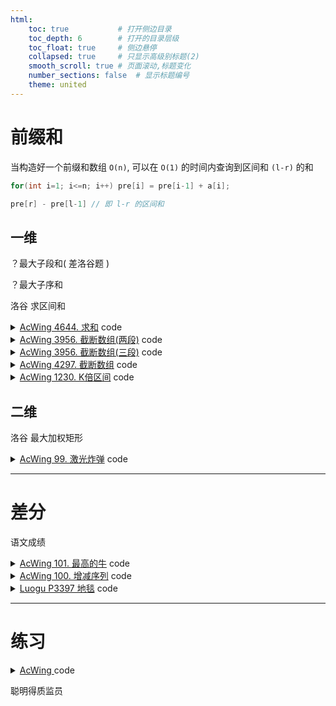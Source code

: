 ```yaml
---
html:
    toc: true           # 打开侧边目录
    toc_depth: 6        # 打开的目录层级
    toc_float: true     # 侧边悬停
    collapsed: true     # 只显示高级别标题(2)
    smooth_scroll: true # 页面滚动,标题变化
    number_sections: false  # 显示标题编号
    theme: united
--- 
```


# 前缀和
当构造好一个前缀和数组 `O(n)`, 可以在 `O(1)` 的时间内查询到区间和 `(l-r)` 的和 
```cpp
for(int i=1; i<=n; i++) pre[i] = pre[i-1] + a[i]; 
```
```cpp
pre[r] - pre[l-1] // 即 l-r 的区间和
```

## 一维

？最大子段和(  差洛谷题   )

？最大子序和

洛谷 求区间和

<details><summary><a href="https://www.acwing.com/problem/content/4647/" target="_blank">AcWing 4644. 求和</a> code</summary> 

```cpp
#include <iostream>
using namespace std;

typedef long long LL;

const int N=2e5+10;

LL a[N];

int n;
LL ans;

int main(){
    cin>>n;
    for(int i=1; i<=n; i++) 
        scanf("%d", a+i), a[i]+=a[i-1];
    
    for(int i=1; i<=n; i++)
       ans += (a[i]-a[i-1])*(a[n]-a[i]); 
    
    cout<<ans;
    
    return 0;
}
```
</details>


<details><summary><a href="https://www.acwing.com/problem/content/3791/" target="_blank">AcWing 3956. 截断数组(两段)</a> code</summary> 

```cpp
#include <iostream>
using namespace std;

const int N=1e5+10;

int a[N];
int n;

int main(){
    cin>>n;
    for(int i=1; i<=n; i++)
        scanf("%d", a+i), a[i]+=a[i-1];
    
    for(int i=1; i<n; i++)
        if( 2 * a[i] == a[n] )  // a[i] == a[n]-a[i]
            (*a)++;
    
    cout<<*a;
    
    return 0;
}
```
</details>




<details><summary><a href="https://www.acwing.com/problem/content/description/3959/" target="_blank">AcWing 3956. 截断数组(三段)</a> code</summary> 

```cpp
#include <iostream>
using namespace std;

typedef long long LL;

const int N=1e5+10;

int a[N];
int n;
LL res;

int main(){
    cin>>n;
    for(int i=1; i<=n; i++)
        scanf("%d", a+i), a[i]+=a[i-1];
    
    if(a[n]%3==0)
    for(int i=1; i<=n-2; i++){
        if( a[n]/3 == a[i] ) (*a)++;         
        if( a[n]/3 == a[n]-a[i+1] ) res+=*a;    // 此写法是保证后面只有一坨
    }
    
    cout<<res;
    
    return 0;
}
```
</details>



<details><summary><a href="https://www.acwing.com/problem/content/description/4300/" target="_blank">AcWing 4297. 截断数组</a> code</summary> 

```cpp
#include <iostream>
using namespace std;

typedef long long LL;

const int N = 2e5+10;

LL a[N];
int n;

int main(){
    cin>>n;
    for(int i=1; i<=n; i++) 
        scanf("%lld", a+i), a[i]+=a[i-1];
    
    int l=1, r=n;
        
    if(n!=1)
    while(l<r)
        if( a[l] == a[n]-a[r-1] )
            (*a) = a[l], l++;
        else if( a[l] < a[n]-a[r-1] ) l++;
        else if( a[l] > a[n]-a[r-1] ) r--;
    
    cout<<(*a);
    
    return 0;
}
```
</details>











<details><summary><a href="https://www.acwing.com/problem/content/description/1232/" target="_blank">AcWing 1230. K倍区间</a> code</summary> 

```cpp
#include <iostream>
using namespace std;

typedef long long LL;

const int N=1e5+10;

LL a[N];
LL cnt[N], sum, res;

int n, k;

int main(){
    scanf("%d%d", &n, &k);
    
    /*
    for(int i=1; i<=n; i++)
        scanf("%d", a+i), a[i]+=a[i-1];
    
    for(int r=1; r<=n; r++)
        for(int l=1; l<=r; l++)
            if( (a[r]-a[l-1]) % k ==0 ) res++;
    cout<<res;
    return 0;
    
    // 当 a[r]%k == a[l-1]%k, res++
    // 对于右边部分 a[l-1]%k 而言, 当r固定, l范围( 1-1 -> r-1 ), 即 [0,r-1]
    // 当 a[r]%k == a[0, r-1]%k, res++
    */
    
    cnt[ a[0]%k ]++;
    for(int i=1; i<=n; i++){
        LL x;
        scanf("%lld", &x), sum+=x;
        res+=cnt[sum%k];
        cnt[sum%k]++;
    }

    // 此代码忽略了 a[0] 的情况,
    // 当 a[r]%k == a[0]%k == 0, res++

    cout<<res;

    return 0;
}
```
</details>






## 二维

洛谷 最大加权矩形

<details><summary><a href="https://www.acwing.com/problem/content/101/" target="_blank">AcWing 99. 激光炸弹</a> code</summary> 

```cpp
#include <iostream>
using namespace std;

const int N=5e3+10;

int a[N][N];
int n, r, ans;  // 点数量和炸弹覆盖
int x, y;       // 地图大小

int main(){
    cin>>n>>r;
    r=min(r, 5001); // r的大小不要超过地图, 否则计算的时候会越界
    x=r, y=r;       // 如果r更大, 保证x,y >= r
    for(int i=1; i<=n; i++){
        int xi, yi, w; cin>>xi>>yi>>w;
        a[xi+1][yi+1] += w;
        x = max(x, xi+1);   // 如果 r 更小, 正常更新地图边界
        y = max(y, yi+1);
    }
    // 做二维前缀和
    for(int i=1; i<=x; i++)
        for(int j=1; j<=y; j++)
            a[i][j] += a[i-1][j] + a[i][j-1] - a[i-1][j-1];
    // 开始计算
    for(int i=r; i<=x; i++)
        for(int j=r; j<=y; j++)
            ans = max(ans, a[i][j] - a[i-r][j] - a[i][j-r] + a[i-r][j-r]);

    cout<<ans;

    return 0;
}
```
</details>


--- 
# 差分

语文成绩

<details><summary><a href="https://www.acwing.com/problem/content/103/" target="_blank">AcWing 101. 最高的牛</a> code</summary> 

```cpp
#include <iostream>
#include <set>
using namespace std;

typedef long long LL;
typedef pair<int, int> PII;

const int N=5e3+10;

LL a[N];
set<PII> cnt;
int n, p, h, m;

int main(){
    cin>>n>>p>>h>>m;
    for(int i=1; i<=m; i++){
        int x, y; cin>>x>>y;
        if(x>y) swap(x, y);
        if(cnt.count({x,y})) continue;
        cnt.insert({x,y});
        a[x+1]--;
        a[y]++;
    }
    for(int i=1; i<=n; i++) a[i]+=a[i-1];
    LL c = labs(a[p]-h);
    for(int i=1; i<=n; i++) cout<<a[i]+c<<"\n";
    return 0;
}
```
</details>

<details><summary><a href="https://www.acwing.com/problem/content/102/" target="_blank">AcWing 100. 增减序列</a> code</summary> 

```cpp
#include <iostream>
using namespace std;

const int N=1e5+10;
int a[N];
int n;

int main(){
    cin>>n;
    for(int i=1; i<=n; i++) 
        scanf("%d", a+i);
    for(int i=n; i>=2; i--)
        a[i] = a[i] - a[i-1];
    // 当所有数都相等的时候, 差分数组 a[2~n] 都为0    
    // 修改原数组一个区间, 即修改差分数组 a[l] ~ a[r+1] 
    // 将差分数组中相匹配的加减 min(p,q) 怼掉, 剩下 abs(p,q), 就是剩下的操作次数
    // 对于最终结果, 怼掉的肯定都是一种结果
    // 剩下 abs(p,q) 种, ans就是abs(p,q)+1
    
    long long p=0, q=0;   // 正数和及负数和
    for(int i=2; i<=n; i++)
        if(a[i]>0) p+=a[i];
        else       q-=a[i];
    
    cout<<min(p,q)+abs(p-q)<<"\n"<<abs(p-q)+1;
    
    return 0;
}
```
</details>

<details><summary><a href="https://www.luogu.com.cn/problem/P3397" target="_blank">Luogu P3397 地毯</a> code</summary> 

```cpp
#include <iostream>
using namespace std;

const int N=1e3+10;

int g[N][N];
int n, m;

int main(){
    cin>>n>>m;
    while(m--){
        int x1, y1, x2, y2; scanf("%d%d%d%d", &x1, &y1, &x2, &y2);
        for(int i=x1; i<=x2; i++)
            g[i][y1]++, g[i][y2+1]--;
    }

    for(int i=1; i<=n; i++, cout<<"\n")
        for(int j=1; j<=n; j++)
            g[i][j] += g[i][j-1], 
            cout<<g[i][j]<<" ";

    return 0;
}
```
</details>

---
# 练习




<details><summary><a href="" target="_blank">AcWing </a> code</summary> 

```cpp


```
</details>






聪明得质监员

